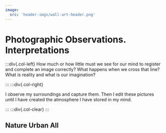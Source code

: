 ```yaml
---
image:
  src: 'header-imgs/wall-art-header.png'
---
```


# Photographic Observations. Interpretations

:::div{.col-left}
How much or how little must we see for our mind to register and complete an image correctly? What happens when we cross that line?
What is reality and what is our imagination?

:::
:::div{.col-right}

I observe my surroundings and capture them. Then I edit these pictures until I have created the atmosphere I have stored in my mind.

:::
:::div{.col-clear}
:::

## Nature    Urban    All
